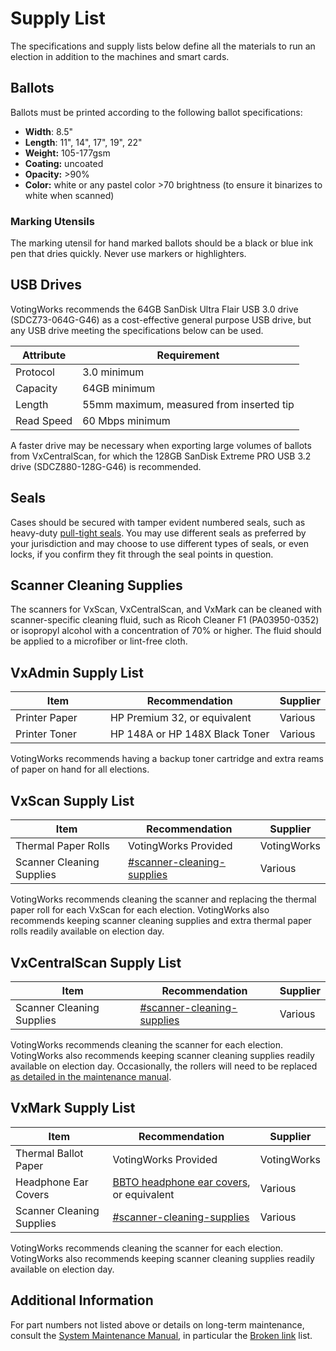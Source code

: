 # Supply List

The specifications and supply lists below define all the materials to run an election in addition to the machines and smart cards.

## Ballots

Ballots must be printed according to the following ballot specifications:

* **Width**: 8.5"
* **Length**: 11", 14", 17", 19", 22"
* **Weight:** 105-177gsm
* **Coating:** uncoated
* **Opacity:** >90%
* **Color:** white or any pastel color >70 brightness (to ensure it binarizes to white when scanned)

### Marking Utensils

The marking utensil for hand marked ballots should be a black or blue ink pen that dries quickly. Never use markers or highlighters.

## USB Drives

VotingWorks recommends the 64GB SanDisk Ultra Flair USB 3.0 drive (SDCZ73-064G-G46) as a cost-effective general purpose USB drive, but any USB drive meeting the specifications below can be used.

| Attribute  | Requirement                              |
| ---------- | ---------------------------------------- |
| Protocol   | 3.0 minimum                              |
| Capacity   | 64GB minimum                             |
| Length     | 55mm maximum, measured from inserted tip |
| Read Speed | 60 Mbps minimum                          |

A faster drive may be necessary when exporting large volumes of ballots from VxCentralScan, for which the 128GB SanDisk Extreme PRO USB 3.2 drive (SDCZ880-128G-G46) is recommended.

## Seals

Cases should be secured with tamper evident numbered seals, such as heavy-duty [pull-tight seals](https://www.cambridgeseals.com/heavy-duty-pull-tight-seal). You may use different seals as preferred by your jurisdiction and may choose to use different types of seals, or even locks, if you confirm they fit through the seal points in question.

## Scanner Cleaning Supplies

The scanners for VxScan, VxCentralScan, and VxMark can be cleaned with scanner-specific cleaning fluid, such as Ricoh Cleaner F1 (PA03950-0352) or isopropyl alcohol with a concentration of 70% or higher. The fluid should be applied to a microfiber or lint-free cloth.

## VxAdmin Supply List

<table><thead><tr><th width="171">Item</th><th width="303">Recommendation</th><th>Supplier</th></tr></thead><tbody><tr><td>Printer Paper</td><td>HP Premium 32, or equivalent</td><td>Various</td></tr><tr><td>Printer Toner</td><td>HP 148A or HP 148X Black Toner</td><td>Various</td></tr></tbody></table>

VotingWorks recommends having a backup toner cartridge and extra reams of paper on hand for all elections.

## VxScan Supply List

| Item                      | Recommendation                                                                   | Supplier    |
| ------------------------- | -------------------------------------------------------------------------------- | ----------- |
| Thermal Paper Rolls       | VotingWorks Provided                                                             | VotingWorks |
| Scanner Cleaning Supplies | [#scanner-cleaning-supplies](supply-list.md#scanner-cleaning-supplies "mention") | Various     |

VotingWorks recommends cleaning the scanner and replacing the thermal paper roll for each VxScan for each election. VotingWorks also recommends keeping scanner cleaning supplies and extra thermal paper rolls readily available on election day.

## VxCentralScan Supply List

| Item                      | Recommendation                                                                   | Supplier |
| ------------------------- | -------------------------------------------------------------------------------- | -------- |
| Scanner Cleaning Supplies | [#scanner-cleaning-supplies](supply-list.md#scanner-cleaning-supplies "mention") | Various  |

VotingWorks recommends cleaning the scanner for each election. VotingWorks also recommends keeping scanner cleaning supplies readily available on election day. Occasionally, the rollers will need to be replaced [as detailed in the maintenance manual](broken-reference).

## VxMark Supply List

| Item                      | Recommendation                                                                   | Supplier    |
| ------------------------- | -------------------------------------------------------------------------------- | ----------- |
| Thermal Ballot Paper      | VotingWorks Provided                                                             | VotingWorks |
| Headphone Ear Covers      | [BBTO headphone ear covers](https://a.co/d/eAaRt1K), or equivalent               | Various     |
| Scanner Cleaning Supplies | [#scanner-cleaning-supplies](supply-list.md#scanner-cleaning-supplies "mention") | Various     |

VotingWorks recommends cleaning the scanner for each election. VotingWorks also recommends keeping scanner cleaning supplies readily available on election day.

## Additional Information

For part numbers not listed above or details on long-term maintenance, consult the [System Maintenance Manual](https://app.gitbook.com/s/Z4bC0rbmogHEUUuMLAUa/system-maintenance-manual "mention"), in particular the [Broken link](broken-reference "mention") list.
